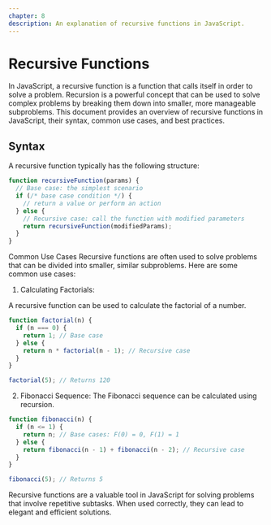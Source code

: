 ```yaml
---
chapter: 8
description: An explanation of recursive functions in JavaScript.
---
```


# Recursive Functions

In JavaScript, a recursive function is a function that calls itself in order to solve a problem. Recursion is a powerful concept that can be used to solve complex problems by breaking them down into smaller, more manageable subproblems. This document provides an overview of recursive functions in JavaScript, their syntax, common use cases, and best practices.

## Syntax

A recursive function typically has the following structure:

```javascript
function recursiveFunction(params) {
  // Base case: the simplest scenario
  if (/* base case condition */) {
    // return a value or perform an action
  } else {
    // Recursive case: call the function with modified parameters
    return recursiveFunction(modifiedParams);
  }
}
```
Common Use Cases
Recursive functions are often used to solve problems that can be divided into smaller, similar subproblems. Here are some common use cases:

1. Calculating Factorials:

A recursive function can be used to calculate the factorial of a number.

```javascript
function factorial(n) {
  if (n === 0) {
    return 1; // Base case
  } else {
    return n * factorial(n - 1); // Recursive case
  }
}

factorial(5); // Returns 120
```
2. Fibonacci Sequence:
The Fibonacci sequence can be calculated using recursion.

```javascript
function fibonacci(n) {
  if (n <= 1) {
    return n; // Base cases: F(0) = 0, F(1) = 1
  } else {
    return fibonacci(n - 1) + fibonacci(n - 2); // Recursive case
  }
}

fibonacci(5); // Returns 5
```

Recursive functions are a valuable tool in JavaScript for solving problems that involve repetitive subtasks. When used correctly, they can lead to elegant and efficient solutions.